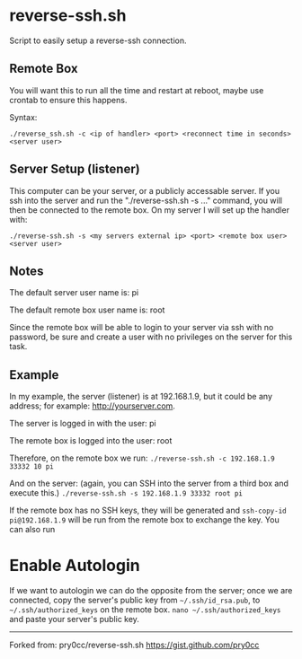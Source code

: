 # reverse-ssh.sh
Script to easily setup a reverse-ssh connection.

## Remote Box
You will want this to run all the time and restart at reboot, maybe use crontab to ensure this happens.

Syntax:

`./reverse_ssh.sh -c <ip of handler> <port> <reconnect time in seconds> <server user>`
	
## Server Setup (listener)
This computer can be your server, or a publicly accessable server. If you ssh into the server and run the "./reverse-ssh.sh -s ..." command, you will then be connected to the remote box.
On my server I will set up the handler with:

`./reverse-ssh.sh -s <my servers external ip> <port> <remote box user> <server user>`

## Notes
The default server user name is: pi

The default remote box user name is: root

Since the remote box will be able to login to your server via ssh with no password, be sure and create a user with no privileges on the server for this task.

## Example
In my example, the server (listener) is at 192.168.1.9, 
but it could be any address; for example: http://yourserver.com.

The server is logged in with the user: pi

The remote box is logged into the user: root

Therefore, on the remote box we run:
`./reverse-ssh.sh -c 192.168.1.9 33332 10 pi`

And on the server:
(again, you can SSH into the server from a third box
and execute this.)
`./reverse-ssh.sh -s 192.168.1.9 33332 root pi`

If the remote box has no SSH keys, they will be generated and `ssh-copy-id pi@192.168.1.9` will be run from the remote box to exchange the key.
You can also run 

# Enable Autologin
If we want to autologin we can do the opposite from the server; once we are connected, copy the server's public key from `~/.ssh/id_rsa.pub`, to `~/.ssh/authorized_keys` on the remote box.
`nano ~/.ssh/authorized_keys`
and paste your server's public key.

***
Forked from: pry0cc/reverse-ssh.sh https://gist.github.com/pry0cc
